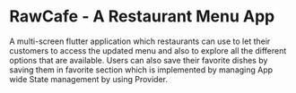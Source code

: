 # RawCafe - A Restaurant Menu App
A multi-screen flutter application which restaurants can use to let their customers to access the updated menu and also to explore all the different options that are available. Users can also save their favorite dishes by saving them in favorite section which is implemented by managing App wide State management by using Provider.
